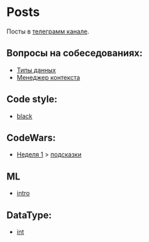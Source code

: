 # Posts

Посты в [телеграмм канале](https://t.me/casual_python).

## Вопросы на собеседованиях:

- [Типы данных](1_mondnay/210329.MD)
- [Менеджер контекста](1_mondnay/210405.MD)

## Code style:
- [black](3_wednesday/210331.MD)

## CodeWars:
- [Неделя 1](2_tuesday/210330.MD) > [подсказки](6_saturday/210403.MD)

## ML
- [intro](4_thursday/210401.MD)

## DataType:
- [int](5_friday/210402.MD)
